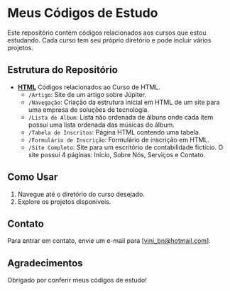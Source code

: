 # Meus Códigos de Estudo

Este repositório contém códigos relacionados aos cursos que estou estudando. Cada curso tem seu próprio diretório e pode incluir vários projetos.

## Estrutura do Repositório

- **[HTML](https://github.com/vini-fritzen/Estudos/tree/dbd3f07ec12206bf5feb3af72d82abf082e0b001/HTML)** Códigos relacionados ao Curso de HTML.
  - `/Artigo`: Site de um artigo sobre Júpiter.
  - `/Navegação`: Criação da estrutura inicial em HTML de um site para uma empresa de soluções de tecnologia.
  - `/Lista de Album`: Lista não ordenada de álbuns onde cada item possui uma lista ordenada das músicas do álbum.
  - `/Tabela de Inscritos`: Página HTML contendo uma tabela.
  - `/Formulário de Inscrição`: Formulário de inscrição em HTML.
  - `/Site Completo`: Site para um escritório de contabilidade fictício. O site possui 4 páginas: Início, Sobre Nós, Serviços e Contato.

## Como Usar

1. Navegue até o diretório do curso desejado.
2. Explore os projetos disponíveis.

## Contato

Para entrar em contato, envie um e-mail para [vini_bn@hotmail.com].

## Agradecimentos

Obrigado por conferir meus códigos de estudo!
